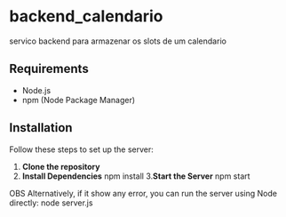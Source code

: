 # backend_calendario
servico backend para armazenar os slots de um calendario

## Requirements

- Node.js
- npm (Node Package Manager)

## Installation

Follow these steps to set up the server:

1. **Clone the repository**
2. **Install Dependencies**
   npm install
3.**Start the Server**
   npm start

OBS Alternatively, if it show any error, you can run the server using Node directly:
node server.js
